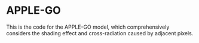 # APPLE-GO
This is the code for the APPLE-GO model, which comprehensively considers the shading effect and cross-radiation caused by adjacent pixels.
